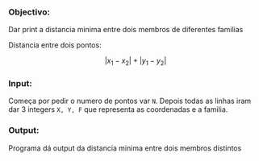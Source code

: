 ### Objectivo:

Dar print a distancia minima entre dois membros de diferentes familias

Distancia entre dois pontos:
```math
| x_{1} - x_{2} | + | y_{1} - y_{2} |
```

### Input:

Começa por pedir o numero de pontos var `N`.
Depois todas as linhas iram dar 3 integers `X, Y, F` que representa as coordenadas e a familia.


### Output:

Programa dá output da distancia minima entre dois membros distintos

